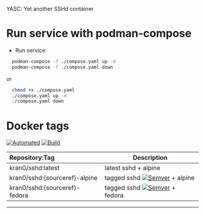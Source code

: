 YASC: Yet another SSHd container

# Run service with podman-compose

- Run service:

```bash
  podman-compose -f ./compose.yaml up -d
  podman-compose -f ./compose.yaml down
```

or

```bash
  chmod +x ./compose.yaml
  ./compose.yaml up -d
  ./compose.yaml down
```

# Docker tags

[![Automated][badge_docker_automated]][link_docker_tags]
[![Build][badge_docker_build]][link_docker_builds]

| Repository:Tag | Description |
|:--|---|
| kran0/sshd:latest     | latest sshd + alpine |
| kran0/sshd:{sourceref}-alpine      | tagged sshd [![Semver][badge_docker_semver]][link_docker_tags] + alpine |
| kran0/sshd:{sourceref}-fedora      | tagged sshd [![Semver][badge_docker_semver]][link_docker_tags] + fedora |

---
[badge_docker_automated]:https://img.shields.io/docker/automated/kran0/sshd?style=for-the-badge&cacheSeconds=3600
[badge_docker_build]:https://img.shields.io/docker/build/kran0/sshd?style=for-the-badge&cacheSeconds=3600
[badge_docker_semver]:https://img.shields.io/docker/v/kran0/sshd?sort=semver&style=social&cacheSeconds=3600
[link_docker_tags]:https://hub.docker.com/r/kran0/sshd/tags?page=1&ordering=last_updated
[link_docker_builds]:https://hub.docker.com/r/kran0/sshd/builds
